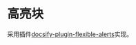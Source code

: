 # 高亮块

采用插件[docsify-plugin-flexible-alerts](https://github.com/fzankl/docsify-plugin-flexible-alerts)实现。
